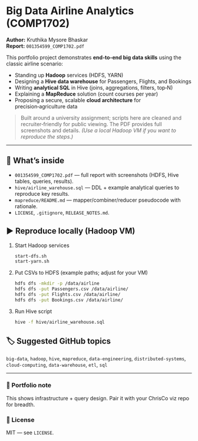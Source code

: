 # Big Data Airline Analytics (COMP1702)

**Author:** Kruthika Mysore Bhaskar  
**Report:** `001354599_COMP1702.pdf`

This portfolio project demonstrates **end‑to‑end big data skills** using the classic airline scenario:
- Standing up **Hadoop** services (HDFS, YARN)  
- Designing a **Hive data warehouse** for Passengers, Flights, and Bookings  
- Writing **analytical SQL** in Hive (joins, aggregations, filters, top‑N)  
- Explaining a **MapReduce** solution (count courses per year)  
- Proposing a secure, scalable **cloud architecture** for precision‑agriculture data

> Built around a university assignment; scripts here are cleaned and recruiter‑friendly for public viewing. The PDF provides full screenshots and details.
> *(Use a local Hadoop VM if you want to reproduce the steps.)*

---

## 🧭 What’s inside

- `001354599_COMP1702.pdf` — full report with screenshots (HDFS, Hive tables, queries, results).
- `hive/airline_warehouse.sql` — DDL + example analytical queries to reproduce key results.
- `mapreduce/README.md` — mapper/combiner/reducer pseudocode with rationale.
- `LICENSE`, `.gitignore`, `RELEASE_NOTES.md`.

## ▶️ Reproduce locally (Hadoop VM)

1. Start Hadoop services
   ```bash
   start-dfs.sh
   start-yarn.sh
   ```

2. Put CSVs to HDFS (example paths; adjust for your VM)
   ```bash
   hdfs dfs -mkdir -p /data/airline
   hdfs dfs -put Passengers.csv /data/airline/
   hdfs dfs -put Flights.csv /data/airline/
   hdfs dfs -put Bookings.csv /data/airline/
   ```

3. Run Hive script
   ```bash
   hive -f hive/airline_warehouse.sql
   ```

## 🏷️ Suggested GitHub topics
`big-data`, `hadoop`, `hive`, `mapreduce`, `data-engineering`, `distributed-systems`, `cloud-computing`, `data-warehouse`, `etl`, `sql`

---

### 📣 Portfolio note
This shows infrastructure + query design. Pair it with your ChrisCo viz repo for breadth.

### 📜 License
MIT — see `LICENSE`.
